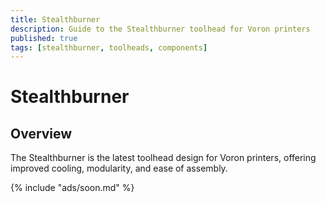 ```yaml
---
title: Stealthburner
description: Guide to the Stealthburner toolhead for Voron printers
published: true
tags: [stealthburner, toolheads, components]
---
```


# Stealthburner

## Overview
The Stealthburner is the latest toolhead design for Voron printers, offering improved cooling, modularity, and ease of assembly.

{% include "ads/soon.md" %}

<!-- ## Features
- Improved part cooling
- LED integration
- Modular design
- Easy assembly
- Better cable management -->
<!-- 
## Components
1. [Main Body](body.md)
2. [Part Cooling](cooling.md)
3. [LED System](leds.md)
4. [Cable Management](cables.md)

## Assembly
1. [Main Assembly](assembly.md)
2. [LED Installation](led-install.md)
3. [Cable Routing](cable-routing.md)
4. [Final Setup](setup.md)

## Configuration
1. [Firmware Settings](firmware.md)
2. [LED Control](led-control.md)
3. [Tuning Guide](tuning.md)

## References
1. [Voron Design](https://vorondesign.com)
2. [GitHub Repository](https://github.com/VoronDesign/Voron-Stealthburner)
3. [Community Support](https://discord.gg/voron)  -->